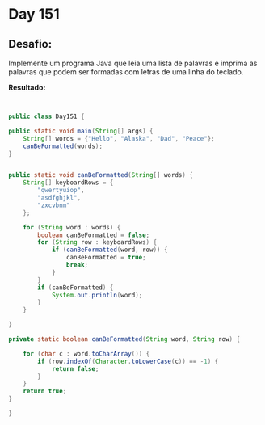 # Day 151

## Desafio:

Implemente um programa Java que leia uma lista de palavras e imprima as palavras que podem ser formadas com letras de uma linha do teclado.	

**Resultado:**

```java


public class Day151 {

public static void main(String[] args) {
    String[] words = {"Hello", "Alaska", "Dad", "Peace"};
    canBeFormatted(words);
}


public static void canBeFormatted(String[] words) {
    String[] keyboardRows = {
        "qwertyuiop",
        "asdfghjkl",
        "zxcvbnm"
    };

    for (String word : words) {
        boolean canBeFormatted = false;
        for (String row : keyboardRows) {
            if (canBeFormatted(word, row)) {
                canBeFormatted = true;
                break;
            }
        }
        if (canBeFormatted) {
            System.out.println(word);
        }
    }

}

private static boolean canBeFormatted(String word, String row) {

    for (char c : word.toCharArray()) {
        if (row.indexOf(Character.toLowerCase(c)) == -1) {
            return false;
        }
    }
    return true;
}

}